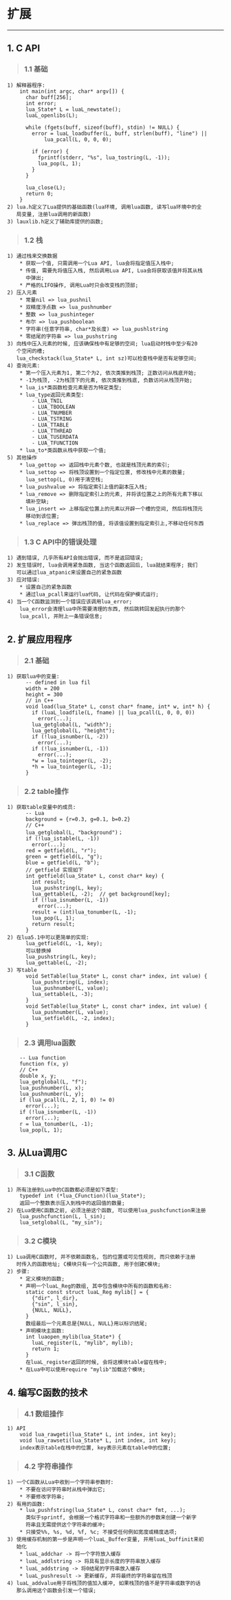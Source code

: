 # **扩展**
***



## **1. C API**
> ### **1.1 基础**
    1) 解释器程序:
        int main(int argc, char* argv[]) {
          char buff[256];
          int error;
          lua_State* L = luaL_newstate();
          luaL_openlibs(L);

          while (fgets(buff, sizeof(buff), stdin) != NULL) {
            error = luaL_loadbuffer(L, buff, strlen(buff), "line") || 
                lua_pcall(L, 0, 0, 0);

            if (error) {
              fprintf(stderr, "%s", lua_tostring(L, -1));
              lua_pop(L, 1);
            }
          }

          lua_close(L);
          return 0;
        }
    2) lua.h定义了Lua提供的基础函数(lua环境, 调用lua函数, 读写lua环境中的全
       局变量, 注册lua调用的新函数)
    3) lauxlib.h定义了辅助库提供的函数;

> ### **1.2 栈**
    1) 通过栈来交换数据
        * 获取一个值, 只需调用一个Lua API, lua会将指定值压入栈中;
        * 传值, 需要先将值压入栈, 然后调用Lua API, Lua会将获取该值并将其从栈
          中弹出;
        * 严格的LIFO操作, 调用Lua时只会改变栈的顶部;
    2) 压入元素
        * 常量nil => lua_pushnil
        * 双精度浮点数 => lua_pushnumber
        * 整数 => lua_pushinteger
        * 布尔 => lua_pushboolean
        * 字符串(任意字符串, char*及长度) => lua_pushlstring
        * 零结尾的字符串 => lua_pushstring
    3) 向栈中压入元素的时候, 应该确保栈中有足够的空间; lua启动时栈中至少有20
       个空闲的槽; 
       lua_checkstack(lua_State* L, int sz)可以检查栈中是否有足够空间;
    4) 查询元素:
        * 第一个压入元素为1, 第二个为2, 依次类推到栈顶; 正数访问从栈底开始;
        * -1为栈顶, -2为栈顶下的元素, 依次类推到栈底, 负数访问从栈顶开始;
        * lua_is*类函数检查元素是否为特定类型;
        * lua_type返回元素类型:
            - LUA_TNIL
            - LUA_TBOOLEAN
            - LUA_TNUMBER
            - LUA_TSTRING
            - LUA_TTABLE
            - LUA_TTHREAD
            - LUA_TUSERDATA
            - LUA_TFUNCTION
        * lua_to*类函数从栈中获取一个值;
    5) 其他操作
        * lua_gettop => 返回栈中元素个数, 也就是栈顶元素的索引;
        * lua_settop => 将栈顶设置到一个指定位置, 修改栈中元素的数量;
          lua_settop(L, 0)用于清空栈;
        * lua_pushvalue => 将指定索引上值的副本压入栈;
        * lua_remove => 删除指定索引上的元素, 并将该位置之上的所有元素下移以
          填补空缺;
        * lua_insert => 上移指定位置上的元素以开辟一个槽的空间, 然后将栈顶元
          移动到该位置;
        * lua_replace => 弹出栈顶的值, 将该值设置到指定索引上,不移动任何东西

> ### **1.3 C API中的错误处理**
    1) 遇到错误, 几乎所有API会抛出错误, 而不是返回错误;
    2) 发生错误时, lua会调用紧急函数, 当这个函数返回后, lua就结束程序; 我们
       可以通过lua_atpanic来设置自己的紧急函数
    3) 应对错误:
        * 设置自己的紧急函数
        * 通过lua_pcall来运行lua代码, 让代码在保护模式运行;
    4) 当一个C函数监测到一个错误应该调用lua_error;
        lua_error会清理lua中所需要清理的东西, 然后跳转回发起执行的那个
        lua_pcall, 并附上一条错误信息;



## **2. 扩展应用程序**
> ### **2.1 基础**
    1) 获取lua中的变量:
          -- defined in lua fil 
          width = 200
          height = 300
          // in C++
          void load(lua_State* L, const char* fname, int* w, int* h) {
            if (luaL_loadfile(L, fname) || lua_pcall(L, 0, 0, 0))
              error(...);
            lua_getglobal(L, "width");
            lua_getglobal(L, "height");
            if (!lua_isnumber(L, -2))
              error(...);
            if (!lua_isnumber(L, -1))
              error(...);
            *w = lua_tointeger(L, -2);
            *h = lua_tointeger(L, -1);
          }

> ### **2.2 table操作**
    1) 获取table变量中的成员:
          -- Lua 
          background = {r=0.3, g=0.1, b=0.2}
          // C++
          lua_getglobal(L, "background")；
          if (!lua_istable(L, -1))
            error(...);
          red = getfield(L, "r");
          green = getfield(L, "g");
          blue = getfield(L, "b");
          // getfield 实现如下
          int getfield(lua_State* L, const char* key) {
            int result;
            lua_pushstring(L, key);
            lua_gettable(L, -2);  // get background[key];
            if (!lua_isnumber(L, -1))
              error(...);
            result = (int)lua_tonumber(L, -1);
            lua_pop(L, 1);
            return result;
          }
    2) 在lua5.1中可以更简单的实现:
          lua_getfield(L, -1, key);
          可以替换掉
          lua_pushstring(L, key);
          lua_gettable(L, -2);
    3) 写table
          void SetTable(lua_State* L, const char* index, int value) {
            lua_pushstring(L, index);
            lua_pushnumber(L, value);
            lua_settable(L, -3);
          }
          void SetTable(lua_State* L, const char* index, int value) {
            lua_pushnumber(L, value);
            lua_setfield(L, -2, index);
          }

> ### **2.3 调用lua函数**
        -- Lua function
        function f(x, y)
        // C++
        double x, y;
        lua_getglobal(L, "f");
        lua_pushnumber(L, x);
        lua_pushnumber(L, y);
        if (lua_pcall(L, 2, 1, 0) != 0)
          error(...);
        if (!lua_isnumber(L, -1))
          error(...);
        r = lua_tonumber(L, -1);
        lua_pop(L, 1);




## **3. 从Lua调用C**
> ### **3.1 C函数**
    1) 所有注册到Lua中的C函数都必须是如下类型:
        typedef int (*lua_CFunction)(lua_State*);
        返回一个整数表示压入到栈中的返回值的数量;
    2) 在Lua使用C函数之前, 必须注册这个函数, 可以使用lua_pushcfunction来注册
        lua_pushcfunction(L, l_sin);
        lua_setglobal(L, "my_sin");

> ### **3.2 C模块**
    1) Lua调用C函数时, 并不依赖函数名, 包的位置或可见性规则, 而只依赖于注册
       时传入的函数地址; C模块只有一个公共函数, 用于创建C模块;
    2) 步骤:
        * 定义模块的函数;
        * 声明一个luaL_Reg的数组, 其中包含模块中所有的函数和名称:
          static const struct luaL_Reg mylib[] = {
            {"dir", l_dir}, 
            {"sin", l_sin}, 
            {NULL, NULL},
          }
          数组最后一个元素总是{NULL, NULL}用以标识结尾;
        * 声明模块主函数:
          int luaopen_mylib(lua_State*) {
            luaL_register(L, "mylib", mylib);
            return 1;
          }
          在luaL_register返回的时候, 会将这模块table留在栈中;
        * 在Lua中可以使用require "mylib"加载这个模块;



## **4. 编写C函数的技术**
> ### **4.1 数组操作**
    1) API
        void lua_rawgeti(lua_State* L, int index, int key);
        void lua_rawseti(lua_State* L, int index, int key);
        index表示table在栈中的位置, key表示元素在table中的位置;

> ### **4.2 字符串操作**
    1) 一个C函数从Lua中收到一个字符串参数时:
        * 不要在访问字符串时从栈中弹出它;
        * 不要修改字符串;
    2) 有用的函数:
        * lua_pushfstring(lua_State* L, const char* fmt, ...);
          类似于sprintf, 会根据一个格式字符串和一些额外的参数来创建一个新字
          符串且无需提供这个字符串的缓冲;
        * 只接受%%, %s, %d, %f, %c; 不接受任何例如宽度或精度选项;
    3) 使用缓存机制的第一步是声明一个luaL_Buffer变量, 并用luaL_buffinit来初
       始化
        * luaL_addchar -> 将一个字符放入缓存
        * luaL_addlstring -> 将具有显示长度的字符串放入缓存
        * luaL_addstring -> 将0结尾的字符串放入缓存
        * luaL_pushresult -> 更新缓存, 并将最终的字符串留在栈顶
    4) luaL_addvalue用于将栈顶的值加入缓冲, 如果栈顶的值不是字符串或数字的话
       那么调用这个函数会引发一个错误;
